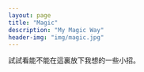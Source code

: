 ```yaml
---
layout: page
title: "Magic"
description: "My Magic Way"
header-img: "img/magic.jpg"
---
```


試試看能不能在這裏放下我想的一些小招。